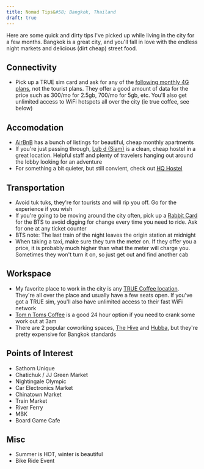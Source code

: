 ```yaml
---
title: Nomad Tips&#58; Bangkok, Thailand
draft: true
---
```


Here are some quick and dirty tips I've picked up while living in the city for a few months. Bangkok is a great city, and you'll fall in love with the endless night markets and delicious (dirt cheap) street food.

## Connectivity
* Pick up a TRUE sim card and ask for any of the [following monthly 4G plans](http://truemoveh.truecorp.co.th/4g/sim-truemoveh/prepaid/entry/3340), not the tourist plans. They offer a good amount of data for the price such as 300/mo for 2.5gb, 700/mo for 5gb, etc. You'll also get unlimited access to WiFi hotspots all over the city (ie true coffee, see below)


## Accomodation
* [AirBnB](https://www.airbnb.com/s/Bangkok--Thailand?sublets=monthly) has a bunch of listings for beautiful, cheap monthly apartments
* If you're just passing through, [Lub d (Siam)](http://siamsquare.lubd.com/) is a clean, cheap hostel in a great location. Helpful staff and plenty of travelers hanging out around the lobby looking for an adventure
* For something a bit quieter, but still convient, check out [HQ Hostel](http://www.hqhostel.com/)


## Transportation
* Avoid tuk tuks, they're for tourists and will rip you off. Go for the experience if you wish
* If you're going to be moving around the city often, pick up a [Rabbit Card](http://www.bts.co.th/customer/en/16-rabbit-step-chg-sky-to-rabbit.aspx) for the BTS to avoid digging for change every time you need to ride. Ask for one at any ticket counter
* BTS note: The last train of the night leaves the origin station at midnight
* When taking a taxi, make sure they turn the meter on. If they offer you a price, it is probably much higher than what the meter will charge you. Sometimes they won't turn it on, so just get out and find another cab


## Workspace
* My favorite place to work in the city is any [TRUE Coffee location](http://truecoffee.truecorp.co.th/). They're all over the place and usually have a few seats open. If you've got a TRUE sim, you'll also have unlimited access to their fast WiFi network
* [Tom n Toms Coffee](http://en.tomntoms.com/main.php) is a good 24 hour option if you need to crank some work out at 3am
* There are 2 popular coworking spaces, [The Hive](http://thehive.co.th/) and [Hubba](http://hubbathailand.com/), but they're pretty expensive for Bangkok standards


## Points of Interest
* Sathorn Unique
* Chatichuk / JJ Green Market
* Nightingale Olympic
* Car Electronics Market
* Chinatown Market
* Train Market
* River Ferry
* MBK
* Board Game Cafe


## Misc
* Summer is HOT, winter is beautiful
* Bike Ride Event

